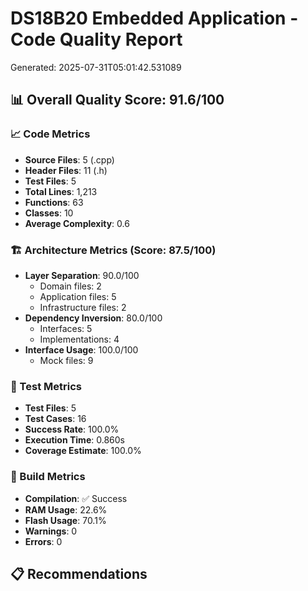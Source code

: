 
# DS18B20 Embedded Application - Code Quality Report
Generated: 2025-07-31T05:01:42.531089

## 📊 Overall Quality Score: 91.6/100

### 📈 Code Metrics
- **Source Files**: 5 (.cpp)
- **Header Files**: 11 (.h)
- **Test Files**: 5
- **Total Lines**: 1,213
- **Functions**: 63
- **Classes**: 10
- **Average Complexity**: 0.6

### 🏗️ Architecture Metrics (Score: 87.5/100)
- **Layer Separation**: 90.0/100
  - Domain files: 2
  - Application files: 5
  - Infrastructure files: 2
- **Dependency Inversion**: 80.0/100
  - Interfaces: 5
  - Implementations: 4
- **Interface Usage**: 100.0/100
  - Mock files: 9

### 🧪 Test Metrics
- **Test Files**: 5
- **Test Cases**: 16
- **Success Rate**: 100.0%
- **Execution Time**: 0.860s
- **Coverage Estimate**: 100.0%

### 🔨 Build Metrics
- **Compilation**: ✅ Success
- **RAM Usage**: 22.6%
- **Flash Usage**: 70.1%
- **Warnings**: 0
- **Errors**: 0

## 📋 Recommendations

